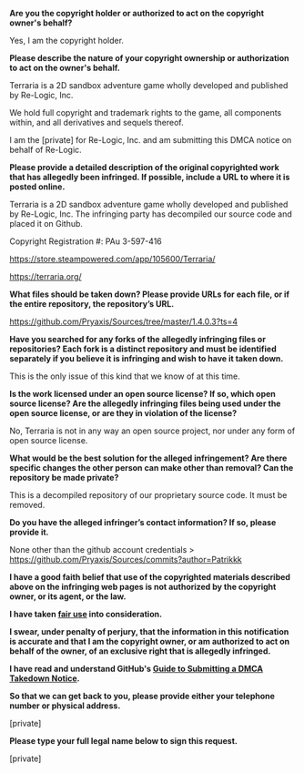 **Are you the copyright holder or authorized to act on the copyright owner's behalf?**

Yes, I am the copyright holder.

**Please describe the nature of your copyright ownership or authorization to act on the owner's behalf.**

Terraria is a 2D sandbox adventure game wholly developed and published by Re-Logic, Inc.

We hold full copyright and trademark rights to the game, all components within, and all derivatives and sequels thereof.

I am the [private] for Re-Logic, Inc. and am submitting this DMCA notice on behalf of Re-Logic.

**Please provide a detailed description of the original copyrighted work that has allegedly been infringed. If possible, include a URL to where it is posted online.**

Terraria is a 2D sandbox adventure game wholly developed and published by Re-Logic, Inc. The infringing party has decompiled our source code and placed it on Github.

Copyright Registration #: PAu 3-597-416

https://store.steampowered.com/app/105600/Terraria/

https://terraria.org/

**What files should be taken down? Please provide URLs for each file, or if the entire repository, the repository’s URL.**

https://github.com/Pryaxis/Sources/tree/master/1.4.0.3?ts=4

**Have you searched for any forks of the allegedly infringing files or repositories? Each fork is a distinct repository and must be identified separately if you believe it is infringing and wish to have it taken down.**

This is the only issue of this kind that we know of at this time.

**Is the work licensed under an open source license? If so, which open source license? Are the allegedly infringing files being used under the open source license, or are they in violation of the license?**

No, Terraria is not in any way an open source project, nor under any form of open source license.

**What would be the best solution for the alleged infringement? Are there specific changes the other person can make other than removal? Can the repository be made private?**

This is a decompiled repository of our proprietary source code. It must be removed.

**Do you have the alleged infringer’s contact information? If so, please provide it.**

None other than the github account credentials > https://github.com/Pryaxis/Sources/commits?author=Patrikkk

**I have a good faith belief that use of the copyrighted materials described above on the infringing web pages is not authorized by the copyright owner, or its agent, or the law.**

**I have taken <a href="https://www.lumendatabase.org/topics/22">fair use</a> into consideration.**

**I swear, under penalty of perjury, that the information in this notification is accurate and that I am the copyright owner, or am authorized to act on behalf of the owner, of an exclusive right that is allegedly infringed.**

**I have read and understand GitHub's <a href="https://help.github.com/articles/guide-to-submitting-a-dmca-takedown-notice/">Guide to Submitting a DMCA Takedown Notice</a>.**

**So that we can get back to you, please provide either your telephone number or physical address.**

[private]  

**Please type your full legal name below to sign this request.**

[private]  
